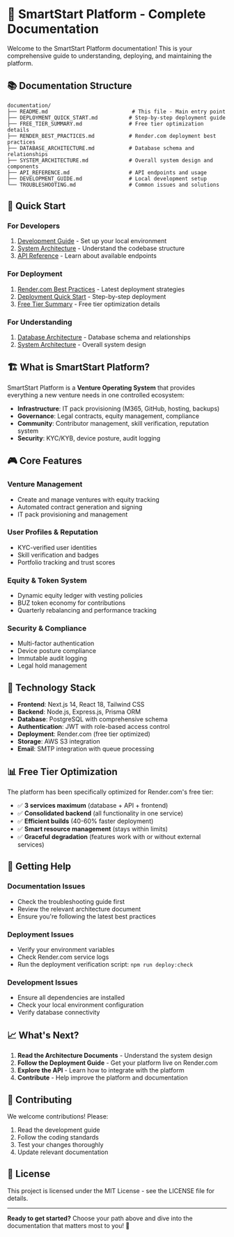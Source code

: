 # 🚀 SmartStart Platform - Complete Documentation

Welcome to the SmartStart Platform documentation! This is your comprehensive guide to understanding, deploying, and maintaining the platform.

## 📚 Documentation Structure

```
documentation/
├── README.md                           # This file - Main entry point
├── DEPLOYMENT_QUICK_START.md          # Step-by-step deployment guide
├── FREE_TIER_SUMMARY.md               # Free tier optimization details
├── RENDER_BEST_PRACTICES.md           # Render.com deployment best practices
├── DATABASE_ARCHITECTURE.md           # Database schema and relationships
├── SYSTEM_ARCHITECTURE.md             # Overall system design and components
├── API_REFERENCE.md                   # API endpoints and usage
├── DEVELOPMENT_GUIDE.md               # Local development setup
└── TROUBLESHOOTING.md                 # Common issues and solutions
```

## 🎯 Quick Start

### For Developers
1. [Development Guide](DEVELOPMENT_GUIDE.md) - Set up your local environment
2. [System Architecture](SYSTEM_ARCHITECTURE.md) - Understand the codebase structure
3. [API Reference](API_REFERENCE.md) - Learn about available endpoints

### For Deployment
1. [Render.com Best Practices](RENDER_BEST_PRACTICES.md) - Latest deployment strategies
2. [Deployment Quick Start](DEPLOYMENT_QUICK_START.md) - Step-by-step deployment
3. [Free Tier Summary](FREE_TIER_SUMMARY.md) - Free tier optimization details

### For Understanding
1. [Database Architecture](DATABASE_ARCHITECTURE.md) - Database schema and relationships
2. [System Architecture](SYSTEM_ARCHITECTURE.md) - Overall system design

## 🏗️ What is SmartStart Platform?

SmartStart Platform is a **Venture Operating System** that provides everything a new venture needs in one controlled ecosystem:

- **Infrastructure**: IT pack provisioning (M365, GitHub, hosting, backups)
- **Governance**: Legal contracts, equity management, compliance
- **Community**: Contributor management, skill verification, reputation system
- **Security**: KYC/KYB, device posture, audit logging

## 🎮 Core Features

### Venture Management
- Create and manage ventures with equity tracking
- Automated contract generation and signing
- IT pack provisioning and management

### User Profiles & Reputation
- KYC-verified user identities
- Skill verification and badges
- Portfolio tracking and trust scores

### Equity & Token System
- Dynamic equity ledger with vesting policies
- BUZ token economy for contributions
- Quarterly rebalancing and performance tracking

### Security & Compliance
- Multi-factor authentication
- Device posture compliance
- Immutable audit logging
- Legal hold management

## 🚀 Technology Stack

- **Frontend**: Next.js 14, React 18, Tailwind CSS
- **Backend**: Node.js, Express.js, Prisma ORM
- **Database**: PostgreSQL with comprehensive schema
- **Authentication**: JWT with role-based access control
- **Deployment**: Render.com (free tier optimized)
- **Storage**: AWS S3 integration
- **Email**: SMTP integration with queue processing

## 📊 Free Tier Optimization

The platform has been specifically optimized for Render.com's free tier:

- ✅ **3 services maximum** (database + API + frontend)
- ✅ **Consolidated backend** (all functionality in one service)
- ✅ **Efficient builds** (40-60% faster deployment)
- ✅ **Smart resource management** (stays within limits)
- ✅ **Graceful degradation** (features work with or without external services)

## 🔧 Getting Help

### Documentation Issues
- Check the troubleshooting guide first
- Review the relevant architecture document
- Ensure you're following the latest best practices

### Deployment Issues
- Verify your environment variables
- Check Render.com service logs
- Run the deployment verification script: `npm run deploy:check`

### Development Issues
- Ensure all dependencies are installed
- Check your local environment configuration
- Verify database connectivity

## 📈 What's Next?

1. **Read the Architecture Documents** - Understand the system design
2. **Follow the Deployment Guide** - Get your platform live on Render.com
3. **Explore the API** - Learn how to integrate with the platform
4. **Contribute** - Help improve the platform and documentation

## 🤝 Contributing

We welcome contributions! Please:

1. Read the development guide
2. Follow the coding standards
3. Test your changes thoroughly
4. Update relevant documentation

## 📄 License

This project is licensed under the MIT License - see the LICENSE file for details.

---

**Ready to get started?** Choose your path above and dive into the documentation that matters most to you! 🚀
